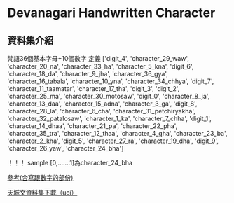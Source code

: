 # Devanagari Handwritten Character
## 資料集介紹

梵語36個基本字母+10個數字
定義
['digit_4', 'character_29_waw', 'character_20_na', 'character_33_ha', 'character_5_kna', 'digit_6', 'character_18_da', 'character_9_jha', 'character_36_gya', 'character_16_tabala', 'character_10_yna', 'character_34_chhya', 'digit_7', 'character_11_taamatar', 'character_17_tha', 'digit_3', 'digit_2', 'character_25_ma', 'character_30_motosaw', 'digit_0', 'character_8_ja', 'character_13_daa', 'character_15_adna', 'character_3_ga', 'digit_8', 'character_28_la', 'character_6_cha', 'character_31_petchiryakha', 'character_32_patalosaw', 'character_1_ka', 'character_7_chha', 'digit_1', 'character_14_dhaa', 'character_21_pa', 'character_22_pha', 'character_35_tra', 'character_12_thaa', 'character_4_gha', 'character_23_ba', 'character_2_kha', 'digit_5', 'character_27_ra', 'character_19_dha', 'digit_9', 'character_26_yaw', 'character_24_bha']

！！！ sample
    [0,.......1]為character_24_bha

[參考(合寫跟數字的部份)](https://zh.wikipedia.org/wiki/%E5%A4%A9%E5%9F%8E%E6%96%87#%E7%B7%A8%E7%A2%BC)

[天城文資料集下載（uci）](http://archive.ics.uci.edu/ml/datasets/Devanagari+Handwritten+Character+Dataset)

